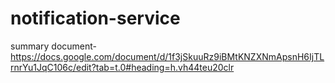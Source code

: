 # notification-service

summary document- https://docs.google.com/document/d/1f3jSkuuRz9iBMtKNZXNmApsnH6IjTLrnrYu1JqC106c/edit?tab=t.0#heading=h.vh44teu20clr
